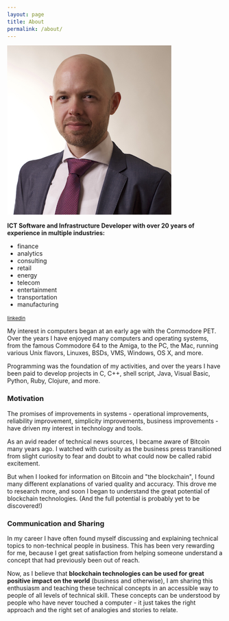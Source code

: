 ```yaml
---
layout: page
title: About
permalink: /about/
---
```


![Michael Teter photo](/assets/headshot_small.jpg)

**ICT Software and Infrastructure Developer with over 20 years of experience in multiple industries:**

- finance
- analytics
- consulting
- retail
- energy
- telecom
- entertainment
- transportation
- manufacturing

<small>[linkedin](http://www.linkedin.com/in/michaelteter)</small>

My interest in computers began at an early age with the Commodore PET.  Over the years I have enjoyed many computers and operating systems, from the famous Commodore 64 to the Amiga, to the PC, the Mac, running various Unix flavors, Linuxes, BSDs, VMS, Windows, OS X, and more.

Programming was the foundation of my activities, and over the years I have been paid to develop projects in C, C++, shell script, Java, Visual Basic, Python, Ruby, Clojure, and more.

### Motivation

The promises of improvements in systems - operational improvements, reliability improvement, simplicity improvements, business improvements - have driven my interest in technology and tools.

As an avid reader of technical news sources, I became aware of Bitcoin many years ago.  I watched with curiosity as the business press transitioned from slight curiosity to fear and doubt to what could now be called rabid excitement.

But when I looked for information on Bitcoin and "the blockchain", I found many different explanations of varied quality and accuracy.  This drove me to research more, and soon I began to understand the great potential of blockchain technologies.  (And the full potential is probably yet to be discovered!)

### Communication and Sharing

In my career I have often found myself discussing and explaining technical topics to non-technical people in business.  This has been very rewarding for me, because I get great satisfaction from helping someone understand a concept that had previously been out of reach.

Now, as I believe that **blockchain technologies can be used for great positive impact on the world** (business and otherwise), I am sharing this enthusiasm and teaching these technical concepts in an accessible way to people of all levels of technical skill.  These concepts can be understood by people who have never touched a computer - it just takes the right approach and the right set of analogies and stories to relate.

